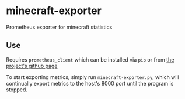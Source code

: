 # minecraft-exporter
Prometheus exporter for minecraft statistics

## Use
Requires `prometheus_client` which can be installed via `pip` or from [the project's github page](https://github.com/prometheus/client_python)


To start exporting metrics, simply run `minecraft-exporter.py`, which will continually export metrics to the host's 8000 port until the program is stopped.
